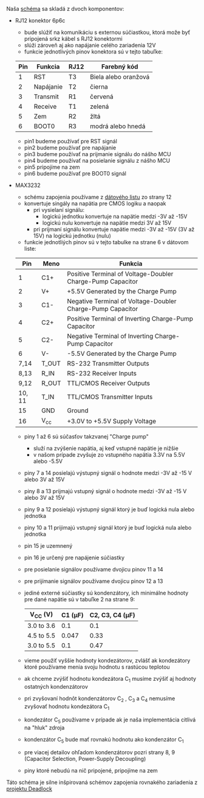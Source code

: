 Naša [schéma](rs-232_schematic.kicad_sch) sa skladá z dvoch komponentov:
- RJ12 konektor 6p6c  
   - bude slúžiť na komunikáciu s externou súčiastkou, ktorá može byť pripojená srkz kábel s RJ12 konektormi  
   - slúži zároveň aj ako napájanie celého zariadenia 12V  
   - funkcie jednotlivých pinov konektora sú v tejto tabuľke:    

    |Pin |	Funkcia | RJ12 |	Farebný kód |  
    |----|-------|------|--------------|  
    |1|RST|T3|Biela alebo oranžová|  
    |2|Napájanie|		T2|	čierna|
    |3|	Transmit|	R1|	červená|
    |4|	Receive	|	T1|	zelená|
    |5|	Zem|	R2|	žltá|
    |6|	BOOT0|	R3|	modrá alebo hnedá|
   - pin1 budeme používať pre RST signál
   - pin2 budeme používať pre napájanie
   - pin3 budeme používať na prijmanie signálu do nášho MCU
   - pin4 budeme používať na posielanie signálu z nášho MCU
   - pin5 pripojíme na zem
   - pin6 budeme používať pre BOOT0 signál
     
- MAX3232
  -  schému zapojenia používame z [dátového listu](Data_sheet.pdf) zo strany 12
  -  konvertuje singály na napätia pre CMOS logiku a naopak
     -  pri vysielaní signálu:
        -  logickú jednotku konvertuje na napätie medzi -3V až -15V
        -  logickú nulu konvertuje na napätie medzi 3V až 15V
     -  pri prijmaní signálu konvertuje napätie medzi -3V až -15V (3V až 15V) na logickú jednotku (nulu) 
  -  funkcie jednotliých pinov sú v tejto tabulke na strane 6 v dátovom liste:

    |Pin|Meno|Funkcia|
    |---|----|--------|
    |1|C1+|Positive Terminal of Voltage-Doubler Charge-Pump Capacitor|
    |2|V+|+5.5V Generated by the Charge Pump|
    |3|C1-|Negative Terminal of Voltage-Doubler Charge-Pump Capacitor|
    |4|C2+|Positive Terminal of Inverting Charge-Pump Capacitor|
    |5|C2-|Negative Terminal of Inverting Charge-Pump Capacitor|
    |6|V-|-5.5V Generated by the Charge Pump|
    |7,14|T_OUT|RS-232 Transmitter Outputs|
    |8,13|R_IN|RS-232 Receiver Inputs|
    |9,12|R_OUT|TTL/CMOS Receiver Outputs|
    |10, 11|T_IN|TTL/CMOS Transmitter Inputs|
    |15|GND|Ground|
    |16|V<sub>cc</sub>|+3.0V to +5.5V Supply Voltage|
  - piny 1 až 6 sú súčasťov takzvanej "Charge pump"
     - služí na zvýšenie napätia, aj keď vstupné napätie je nižšie
     - v našom prípade zvyšuje zo vstupného napätia 3.3V na 5.5V alebo -5.5V
  - piny 7 a 14 posielajú výstupný signál o hodnote medzi -3V až -15 V alebo 3V až 15V
  - piny 8 a 13 prijmajú vstupný signál o hodnote medzi -3V až -15 V alebo 3V až 15V
  - piny 9 a 12 posielajú výstupný signál ktorý je buď logická nula alebo jednotka
  - piny 10 a 11 prijimajú vstupný signál ktorý je buď logická nula alebo jednotka
  - pin 15 je uzemnený
  - pin 16 je určený pre napájenie súčiastky
  - pre posielanie signálov používame dvojicu pinov 11 a 14
  - pre prijímanie signálov používame dvojicu pinov 12 a 13 
  - jediné externé súčiastky sú kondenzátory, ich minimálne hodnoty pre dané napätie sú v tabuľke 2 na strane 9:

    |V<sub>CC</sub> (V)|C1 (µF)|C2, C3, C4 (µF)|
    |------------------|-------|---------------|
    |3.0 to 3.6|0.1 |0.1|
    |4.5 to 5.5|0.047|0.33|
    |3.0 to 5.5|0.1|0.47|

  - vieme použiť vyššie hodnoty kondezátorov, zvlášť ak kondezátory ktoré používame menia svoju hodnotu s rastúcou teplotou
  - ak chceme zvýšiť hodnotu kondezátora C<sub>1</sub> musíme zvýšiť aj hodnoty ostatných kondenzátorov
  - pri zvyšovaní hodnôt kondenzátorov C<sub>2</sub> , C<sub>3</sub> a C<sub>4</sub> nemusíme zvyšovať hodnotu kondezátora C<sub>1</sub>
  - kondezátor C<sub>5</sub> používame v prípade ak je naša implementácia citlivá na "hluk" zdroja 
  - kondenzátor C<sub>5</sub> bude mať rovnakú hodnotu ako kondenzátor C<sub>1</sub>
  - pre viacej detailov ohľadom kondenzátorov pozri strany 8, 9 (Capacitor Selection, Power-Supply Decoupling)
  - piny ktoré nebudú na nič pripojené, pripojíme na zem
        
Táto schéma je silne inšpirovaná schémov zapojenia rovnakého zariadenia z [projektu Deadlock](https://gitlab.com/project-deadlock/reader/rdr-hw-fluocerite-model0)
  
  
